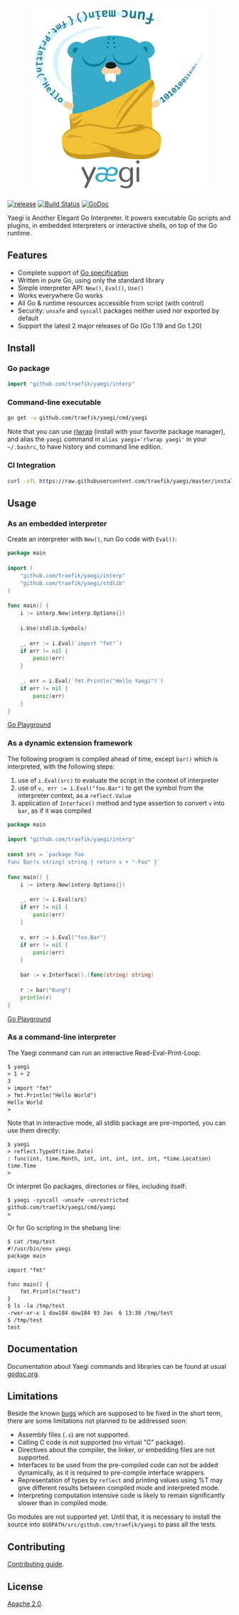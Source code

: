<p align="center">
<img width="400" src="doc/images/yaegi.png" alt="Yaegi" title="Yaegi" />
</p>

[![release](https://img.shields.io/github/tag-date/traefik/yaegi.svg?label=alpha)](https://github.com/traefik/yaegi/releases)
[![Build Status](https://github.com/traefik/yaegi/actions/workflows/main.yml/badge.svg)](https://github.com/traefik/yaegi/actions/workflows/main.yml)
[![GoDoc](https://godoc.org/github.com/traefik/yaegi?status.svg)](https://pkg.go.dev/mod/github.com/traefik/yaegi)

Yaegi is Another Elegant Go Interpreter.
It powers executable Go scripts and plugins, in embedded interpreters or interactive shells, on top of the Go runtime.

## Features

* Complete support of [Go specification][specs]
* Written in pure Go, using only the standard library
* Simple interpreter API: `New()`, `Eval()`, `Use()`
* Works everywhere Go works
* All Go & runtime resources accessible from script (with control)
* Security: `unsafe` and `syscall` packages neither used nor exported by default
* Support the latest 2 major releases of Go (Go 1.19 and Go 1.20)

## Install

### Go package

```go
import "github.com/traefik/yaegi/interp"
```

### Command-line executable

```bash
go get -u github.com/traefik/yaegi/cmd/yaegi
```

Note that you can use [rlwrap](https://github.com/hanslub42/rlwrap) (install with your favorite package manager),
and alias the `yaegi` command in `alias yaegi='rlwrap yaegi'` in your `~/.bashrc`, to have history and command line edition.

### CI Integration

```bash
curl -sfL https://raw.githubusercontent.com/traefik/yaegi/master/install.sh | bash -s -- -b $GOPATH/bin v0.9.0
```

## Usage

### As an embedded interpreter

Create an interpreter with `New()`, run Go code with `Eval()`:

```go
package main

import (
	"github.com/traefik/yaegi/interp"
	"github.com/traefik/yaegi/stdlib"
)

func main() {
	i := interp.New(interp.Options{})

	i.Use(stdlib.Symbols)

	_, err := i.Eval(`import "fmt"`)
	if err != nil {
		panic(err)
	}

	_, err = i.Eval(`fmt.Println("Hello Yaegi")`)
	if err != nil {
		panic(err)
	}
}
```

[Go Playground](https://play.golang.org/p/2n-EpZbMYI9)

### As a dynamic extension framework

The following program is compiled ahead of time, except `bar()` which is interpreted, with the following steps:

1. use of `i.Eval(src)` to evaluate the script in the context of interpreter
2. use of `v, err := i.Eval("foo.Bar")` to get the symbol from the interpreter context,  as a `reflect.Value`
3. application of `Interface()` method and type assertion to convert `v` into `bar`, as if it was compiled

```go
package main

import "github.com/traefik/yaegi/interp"

const src = `package foo
func Bar(s string) string { return s + "-Foo" }`

func main() {
	i := interp.New(interp.Options{})

	_, err := i.Eval(src)
	if err != nil {
		panic(err)
	}

	v, err := i.Eval("foo.Bar")
	if err != nil {
		panic(err)
	}

	bar := v.Interface().(func(string) string)

	r := bar("Kung")
	println(r)
}
```

[Go Playground](https://play.golang.org/p/WvwH4JqrU-p)

### As a command-line interpreter

The Yaegi command can run an interactive Read-Eval-Print-Loop:

```console
$ yaegi
> 1 + 2
3
> import "fmt"
> fmt.Println("Hello World")
Hello World
>
```

Note that in interactive mode, all stdlib package are pre-imported,
you can use them directly:

```console
$ yaegi
> reflect.TypeOf(time.Date)
: func(int, time.Month, int, int, int, int, int, *time.Location) time.Time
>
```

Or interpret Go packages, directories or files, including itself:

```console
$ yaegi -syscall -unsafe -unrestricted github.com/traefik/yaegi/cmd/yaegi
>
```

Or for Go scripting in the shebang line:

```console
$ cat /tmp/test
#!/usr/bin/env yaegi
package main

import "fmt"

func main() {
	fmt.Println("test")
}
$ ls -la /tmp/test
-rwxr-xr-x 1 dow184 dow184 93 Jan  6 13:38 /tmp/test
$ /tmp/test
test
```

## Documentation

Documentation about Yaegi commands and libraries can be found at usual [godoc.org][docs].

## Limitations

Beside the known [bugs] which are supposed to be fixed in the short term, there are some limitations not planned to be addressed soon:

- Assembly files (`.s`) are not supported.
- Calling C code is not supported (no virtual "C" package).
- Directives about the compiler, the linker, or embedding files are not supported.
- Interfaces to be used from the pre-compiled code can not be added dynamically, as it is required to pre-compile interface wrappers.
- Representation of types by `reflect` and printing values using %T may give different results between compiled mode and interpreted mode.
- Interpreting computation intensive code is likely to remain significantly slower than in compiled mode.

Go modules are not supported yet. Until that, it is necessary to install the source into `$GOPATH/src/github.com/traefik/yaegi` to pass all the tests.

## Contributing

[Contributing guide](CONTRIBUTING.md).

## License

[Apache 2.0][License].

[specs]: https://golang.org/ref/spec
[docs]: https://pkg.go.dev/github.com/traefik/yaegi
[license]: https://github.com/traefik/yaegi/blob/master/LICENSE
[github]: https://github.com/traefik/yaegi
[bugs]: https://github.com/traefik/yaegi/issues?q=is%3Aissue+is%3Aopen+label%3Abug
